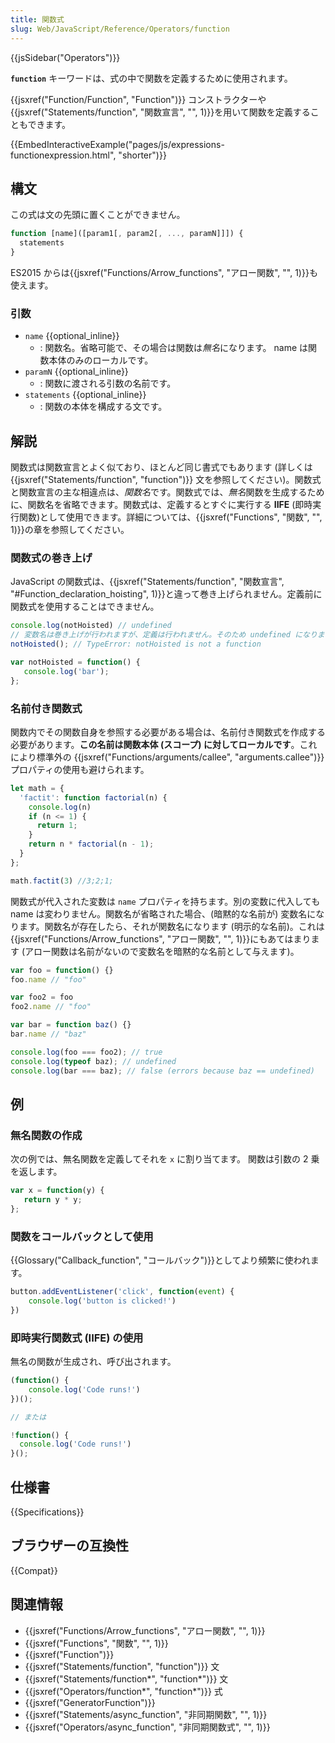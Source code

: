 ```yaml
---
title: 関数式
slug: Web/JavaScript/Reference/Operators/function
---
```

{{jsSidebar("Operators")}}

**`function`** キーワードは、式の中で関数を定義するために使用されます。

{{jsxref("Function/Function", "Function")}} コンストラクターや{{jsxref("Statements/function", "関数宣言", "", 1)}}を用いて関数を定義することもできます。

{{EmbedInteractiveExample("pages/js/expressions-functionexpression.html", "shorter")}}

## 構文

この式は文の先頭に置くことができません。

```js
function [name]([param1[, param2[, ..., paramN]]]) {
  statements
}
```

ES2015 からは{{jsxref("Functions/Arrow_functions", "アロー関数", "", 1)}}も使えます。

### 引数

- `name` {{optional_inline}}
  - : 関数名。省略可能で、その場合は関数は*無名*になります。 name は関数本体のみのローカルです。
- `paramN` {{optional_inline}}
  - : 関数に渡される引数の名前です。
- `statements` {{optional_inline}}
  - : 関数の本体を構成する文です。

## 解説

関数式は関数宣言とよく似ており、ほとんど同じ書式でもあります (詳しくは {{jsxref("Statements/function", "function")}} 文を参照してください)。関数式と関数宣言の主な相違点は、*関数名*です。関数式では、*無名*関数を生成するために、関数名を省略できます。関数式は、定義するとすぐに実行する **IIFE** (即時実行関数)として使用できます。詳細については、{{jsxref("Functions", "関数", "", 1)}}の章を参照してください。

### 関数式の巻き上げ

JavaScript の関数式は、{{jsxref("Statements/function", "関数宣言", "#Function_declaration_hoisting", 1)}}と違って巻き上げられません。定義前に関数式を使用することはできません。

```js
console.log(notHoisted) // undefined
// 変数名は巻き上げが行われますが、定義は行われません。そのため undefined になります。
notHoisted(); // TypeError: notHoisted is not a function

var notHoisted = function() {
   console.log('bar');
};
```

### 名前付き関数式

関数内でその関数自身を参照する必要がある場合は、名前付き関数式を作成する必要があります。**この名前は関数本体 (スコープ) に対してローカルです**。これにより標準外の {{jsxref("Functions/arguments/callee", "arguments.callee")}} プロパティの使用も避けられます。

```js
let math = {
  'factit': function factorial(n) {
    console.log(n)
    if (n <= 1) {
      return 1;
    }
    return n * factorial(n - 1);
  }
};

math.factit(3) //3;2;1;
```

関数式が代入された変数は `name` プロパティを持ちます。別の変数に代入しても name は変わりません。関数名が省略された場合、(暗黙的な名前が) 変数名になります。関数名が存在したら、それが関数名になります (明示的な名前)。これは{{jsxref("Functions/Arrow_functions", "アロー関数", "", 1)}}にもあてはまります (アロー関数は名前がないので変数名を暗黙的な名前として与えます)。

```js
var foo = function() {}
foo.name // "foo"

var foo2 = foo
foo2.name // "foo"

var bar = function baz() {}
bar.name // "baz"

console.log(foo === foo2); // true
console.log(typeof baz); // undefined
console.log(bar === baz); // false (errors because baz == undefined)
```

## 例

### 無名関数の作成

次の例では、無名関数を定義してそれを `x` に割り当てます。 関数は引数の 2 乗を返します。

```js
var x = function(y) {
   return y * y;
};
```

### 関数をコールバックとして使用

{{Glossary("Callback_function", "コールバック")}}としてより頻繁に使われます。

```js
button.addEventListener('click', function(event) {
    console.log('button is clicked!')
})
```

### 即時実行関数式 (IIFE) の使用

無名の関数が生成され、呼び出されます。

```js
(function() {
    console.log('Code runs!')
})();

// または

!function() {
  console.log('Code runs!')
}();
```

## 仕様書

{{Specifications}}

## ブラウザーの互換性

{{Compat}}

## 関連情報

- {{jsxref("Functions/Arrow_functions", "アロー関数", "", 1)}}
- {{jsxref("Functions", "関数", "", 1)}}
- {{jsxref("Function")}}
- {{jsxref("Statements/function", "function")}} 文
- {{jsxref("Statements/function*", "function*")}} 文
- {{jsxref("Operators/function*", "function*")}} 式
- {{jsxref("GeneratorFunction")}}
- {{jsxref("Statements/async_function", "非同期関数", "", 1)}}
- {{jsxref("Operators/async_function", "非同期関数式", "", 1)}}

